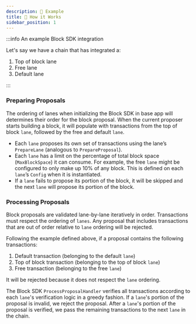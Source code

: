 ```yaml
---
description: 🔎 Example
title: 🔎 How it Works
sidebar_position: 1
---
```


:::info An example Block SDK integration

Let's say we have a chain that has integrated a:

1. Top of block lane
2. Free lane
3. Default lane

:::

### Preparing Proposals

The ordering of lanes when initializing the Block SDK in base app will determines their order for the block proposal. When the current proposer starts building a block, it will populate with transactions from the top of block `lane`, followed by the free and default `lane`.

- Each `lane` proposes its own set of transactions using the lane’s `PrepareLane` (analogous to `PrepareProposal`).
- Each `lane` has a limit on the percentage of total block space (`MaxBlockSpace`) it can consume. For example, the free `lane` might be configured to only make up 10% of any block. This is defined on each `lane`’s `Config` when it is instantiated.
- If a `lane` fails to propose its portion of the block, it will be skipped and the next `lane` will propose its portion of the block.

### Processing Proposals

Block proposals are validated lane-by-lane iteratively in order. Transactions must respect the ordering of `lanes`. Any proposal that includes transactions that are out of order relative to `lane` ordering will be rejected.

Following the example defined above, if a proposal contains the following transactions:

1. Default transaction (belonging to the default `lane`)
2. Top of block transaction (belonging to the top of block `lane`)
3. Free transaction (belonging to the free `lane`)

It will be rejected because it does not respect the `lane` ordering.

The Block SDK `ProcessProposalHandler` verifies all transactions according to each `lane`'s verification logic in a greedy fashion. If a `lane`'s portion of the proposal is invalid, we reject the proposal. After a `lane`'s portion of the proposal is verified, we pass the remaining transactions to the next `lane` in the chain.
